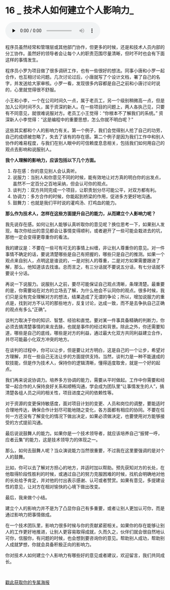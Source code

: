 # 16 _ 技术人如何建立个人影响力_

<audio id="audio" title="16 | 技术人如何建立个人影响力?" controls="" preload="none"><source id="mp3" src="https://static001.geekbang.org/resource/audio/f6/18/f69c04595c7a0af4b920c3828aace618.mp3"></audio>

程序员虽然经常和管理层或其他部门协作，但更多的时候，还是和技术人员内部的分工协作。虽然好的领导者会让每个人的职责范围尽量清晰，但时不时也会有下面这样的事情发生。

程序员小罗为项目做了很多调研工作，也有一些很好的想法。同事小唐和小罗一起合作，也互相讨论问题。几次讨论过后，小唐就写了个设计文档，署了自己的名字，并发送给大家审核。小罗一看，发现很多内容都是自己之前和小唐讨论时说的，心里就觉得很不舒服。

小王和小李，一个在公司时间久一点，属于老员工，另一个级别稍微高一点，但是加入公司时间不久，属于资深的新人。在一些项目的问题上，两人各执己见，只要有不同意见，就很难说服对方。老员工小王觉得：“你根本不了解我们的系统。” 资深新人小李觉得：“这是编程中的重要思想，怎么你就不明白呢？”

这些其实都和个人的影响力有关。第一个例子，我们会觉得别人抢了自己的功劳，自己的成绩被忽略了，失去了该有的存在感。第二个例子是因为我们工作中和别人协作的难易程度，与我们在别人眼中的可信赖度息息相关，包括我们如何用自己的观点去影响和说服别人。

**我个人理解的影响力，应该包括以下几个方面。**

1. 存在感：你的意见别人会认真听。
1. 说服力：当别人和你意见不同的时候，能有效地让对方真的明白你的出发点，虽然不一定百分之百地采纳，但会认可你的观点。
1. 谈判力：双方共同完成一个项目，让职责划分尽可能公平，对双方都有利。
1. 协调力：多方合作的时候，你能起到桥梁的作用，促进多方更好地沟通。
1. 鼓舞力：也就是我们平时说的灌鸡汤、打鸡血的能力。

**那么作为技术人，怎样在这些方面提升自己的能力，从而建立个人影响力呢？**

我先说存在感。如何让别人能够认真听取你的意见呢？换位思考一下，如果别人发现，每次你给出的意见都会让事情变得顺利，或者避开了一些可能会栽进去的坑，那他一定会变得更尊重你的看法。

我的建议是：不要在一些可有可无的事情上纠缠，非让别人尊重你的意见。对一件事情不确定的话，要说清楚哪些是自己有把握的，哪些只是自己的推测。如果一个观点来自别人，点明这是谁说的，一是对别人的尊重，二是对方如果需要跟进了解，那么，他知道该去找谁。总而言之，有三分话就不要说五分话，有七分话就不要说十分话。

再说一下说服力。说服别人之前，要尽可能保证自己观点清晰，条理清楚。最重要的是，你需要站在对方的立场去了解，为什么他会不认同你的观点。很多时候，我们只是没有完全理解对方的想法，结果造成了无谓的争论；所以，增加说服力的重点是，找到对方不认可的那些地方，反复讨论，达成一致，而不是去争执自己正确的观点有多么“正确”。

谈判力取决于你的知识、智慧、经验和直觉。要对某一件事具备精确的判断力，你必须去搞清楚事情的来龙去脉，也就是事件的经过和背景。除此之外，你还需要知道，哪些是自己的底线，哪些是对方的利益，通过最大化双方共同利益建立合作，并尽可能最小化双方冲突的地方。

在谈判的过程中，你可以让步，但是要让对方明白，这是自己的一个让步，希望对方理解，并在一些自己无法让步的方面提供支持。当然，谈判力是一种不能速成的软技能，但是作为技术人，保持你的逻辑清晰，懂得适度取舍，就是一个好的起点。

我们再来说说协调力。培养多方协调的能力，需要从平时做起。工作中你需要和经常一起合作的人保持良好关系和顺畅沟通，学会成为团队里“让事情发生的人”，搞清楚各组人员之间的相关性，项目进度之间的依赖性等。

对于资源的变更保持敏感度，面对项目计划的变更、人员和岗位的调整，要能适时合理地传达，确保合作计划尽可能地随之变化，各方面都有相应的协同。不要在任何一方还没有了解变化的情况下做出决定，如果必须做决定，也要使用对方能够接受的方式提前沟通。

最后说说鼓舞人的能力。如果你是一个技术领导者，就应该培养自己“振臂一呼，应者云集”的能力，这是技术领导力的体现之一。

那么，如何去鼓舞人呢？当众演说能力当然很重要，不过我在这里要强调的是对个人的鼓舞。

比如，你可以去了解对方担心的地方，并适时加以帮助。预先获知对方的长处，在他取得阶段性胜利的时候，或通过自己的努力克服困难的时候，找机会明确地对他的长处给予肯定，并对他的付出表示感谢、认可或者赞赏。如果有意见，多提建设性的意见，让对方在相对愉快的心境下做出改变。

最后，我来做个小结。

建立个人的影响力并不是为了凸显你自己有多重要，或者让别人更加认可你，而是通过影响力把事情做成。

在一个技术团队里，影响力很多时候与你的贡献紧密相关。如果你的存在能够让别人的工作更好地推进，让别人更容易取得成就，久而久之，伙伴们就会很自然地认可你，信服你，有问题的时候，也会想到要咨询你的意见。帮助别人成功，帮助别人成就梦想，你就会具备积极正向的影响力。

你对技术人如何建立个人影响力有哪些好的意见或者建议，欢迎留言，我们共同成长。

<br> 

[戳此获取你的专属海报](https://time.geekbang.org/activity/sale-poster?utm_source=app&amp;utm_medium=zhuyun-article&amp;utm_campaign=zhuyun-saleposter&amp;utm_content=zhuyun0416)
